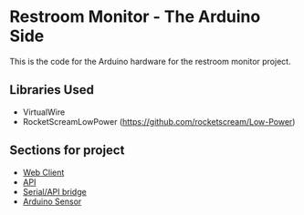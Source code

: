 # Restroom Monitor - The Arduino Side

This is the code for the Arduino hardware for the restroom monitor project.

## Libraries Used
  * VirtualWire
  * RocketScreamLowPower (https://github.com/rocketscream/Low-Power)

## Sections for project
  * [Web Client](https://github.com/onebytegone/restroom-monitor-web)
  * [API](https://github.com/onebytegone/restroom-monitor-server)
  * [Serial/API bridge](https://github.com/onebytegone/restroom-monitor-updater)
  * [Arduino Sensor](https://github.com/onebytegone/restroom-monitor-arduino)
